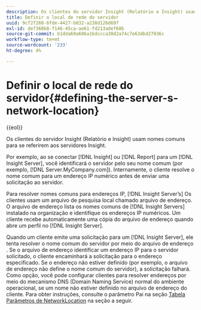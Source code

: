 ```yaml
---
description: Os clientes do servidor Insight (Relatório e Insight) usam nomes comuns para se referirem aos servidores Insight.
title: Definir o local de rede do servidor
uuid: 9cf2f268-6fde-4427-b832-a238d126d697
exl-id: def360b8-f146-45ca-ae61-fd213adef68b
source-git-commit: b1dda69a606a16dccca30d2a74c7e63dbd27936c
workflow-type: tm+mt
source-wordcount: '233'
ht-degree: 4%

---
```


# Definir o local de rede do servidor{#defining-the-server-s-network-location}

{{eol}}

Os clientes do servidor Insight (Relatório e Insight) usam nomes comuns para se referirem aos servidores Insight.

Por exemplo, ao se conectar [!DNL Insight] ou [!DNL Report] para um [!DNL Insight Server], você identificará o servidor pelo seu nome comum (por exemplo, [!DNL Server.MyCompany.com]). Internamente, o cliente resolve o nome comum para um endereço IP numérico antes de enviar uma solicitação ao servidor.

Para resolver nomes comuns para endereços IP, [!DNL Insight Server’s] Os clientes usam um arquivo de pesquisa local chamado arquivo de endereço. O arquivo de endereço lista os nomes comuns de [!DNL Insight Servers] instalado na organização e identifique os endereços IP numéricos. Um cliente recebe automaticamente uma cópia do arquivo de endereço quando abre um perfil no [!DNL Insight Server].

Quando um cliente emite uma solicitação para um [!DNL Insight Server], ele tenta resolver o nome comum do servidor por meio do arquivo de endereço . Se o arquivo de endereço identificar um endereço IP para o servidor solicitado, o cliente encaminhará a solicitação para o endereço especificado. Se o endereço não estiver definido (por exemplo, o arquivo de endereço não define o nome comum do servidor), a solicitação falhará. Como opção, você pode configurar clientes para resolver endereços por meio do mecanismo DNS (Domain Naming Service) normal do ambiente operacional, se um nome não estiver definido no arquivo de endereço do cliente. Para obter instruções, consulte o parâmetro Pai na seção [Tabela Parâmetros de NetworkLocation](../../../../../home/c-inst-svr/c-install-ins-svr/t-install-proc-inst-svr-dpu/c-svrs-ntwk-loc/c-ntwk-loc.md#concept-18587827cbd24805801caa86bc816e05) na seção a seguir.
